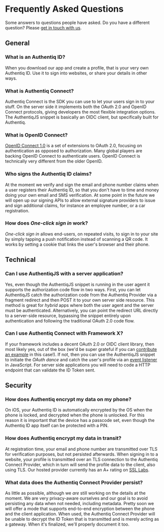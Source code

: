 # Frequently Asked Questions

Some answers to questions people have asked. Do you have a different question? Please [get in touch with us](index.md#support).

## General

### What is an Authentiq ID?

When you download our app and create a profile, that is your very own Authentiq ID. Use it to sign into websites, or share your details in other ways.

### What is Authentiq Connect?

Authentiq Connect is the SDK you can use to let your users sign in to your stuff. On the server side it implements both the OAuth 2.0 and OpenID Connect protocols, giving developers the most flexible integration options. The AuthentiqJS snippet is basically an OIDC client, but specifically built for Authentiq.

### What is OpenID Connect?

[OpenID Connect 1.0](http://openid.net/connect/) is a set of extensions to OAuth 2.0, focusing on authentication as opposed to authorization. Many global players are backing OpenID Connect to authenticate users. OpenID Connect is technically very different from the older OpenID.

### Who signs the Authentiq ID claims?

At the moment we verify and sign the email and phone number claims when a user registers their Authentiq ID, so that you don't have to time and money doing your own email and SMS verification. At some point in the future we will open up our signing APIs to allow external signature providers to issue and sign additional claims, for instance an employee number, or a car registration.

### How does *One-click sign in* work?

*One-click sign in* allows end-users, on repeated visits, to sign in to your site by simply tapping a push notification instead of scanning a QR code. It works by setting a cookie that links the user's browser and their phone. 


## Technical

### Can I use AuthentiqJS with a server application?

Yes, even though the AuthentiqJS snippet is running in the user agent it supports the authorization code flow in two ways. First, you can let AuthentiqJS catch the authorization code from the Authentiq Provider via a fragment redirect and then POST it to your own server side resource. This method is great for *hybrid* apps where both the user agent and the server must be authenticated. Alternatively, you can point the redirect URL directly to a server-side resource, bypassing the snippet entirely upon authentication and following the traditional OAuth 2.0 code flow.

### Can I use Authentiq Connect with Framework X?

If your framework includes a decent OAuth 2.0 or OIDC client library, then most likely yes, out of the box (we'd be super grateful if you can [contribute an example](https://github.com/AuthentiqID/authentiq-examples/) in this case!). If not, then you can use the AuthentiqJS snippet to initiate the *OAuth dance* and catch the user's profile via an [event listener](integration#events) in JavaScript. For server side applications you will need to code a HTTP endpoint that can validate the ID Token sent.

## Security

### How does Authentiq encrypt my data on my phone?

On iOS, your Authentiq ID is automatically encrypted by the OS when the phone is locked, and decrypted when the phone is unlocked. For this reason it is important that the device has a passcode set, even though the Authentiq ID app itself can be protected with a PIN.

### How does Authentiq encrypt my data in transit?

At registration time, your email and phone number are transmitted over TLS for verification purposes, but not persisted afterwards. When signing in to a website, your profile is transmitted over an TLS connection to the Authentiq Connect Provider, which in turn will send the profile data to the client, also using TLS. Our hosted provider currently has an A+ rating on [SSL Labs](https://www.ssllabs.com/ssltest/).

### What data does the Authentiq Connect Provider persist?

As little as possible, although we *are* still working on the details at the moment. We are very privacy-aware ourselves and our goal is to avoid persisting any data when not needed, including metadata. Pretty soon we will offer a mode that supports end-to-end encryption between the phone and the client application. When used, the Authentiq Connect Provider will be unable to decrypt the ID Token that is transmitted and is merely acting as a gateway. When it's finalized, we'll properly document it too.
